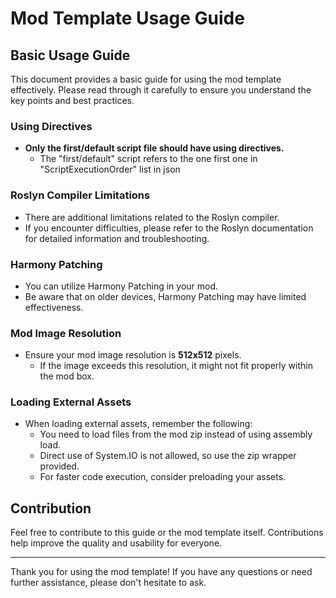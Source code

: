 # Mod Template Usage Guide

## Basic Usage Guide

This document provides a basic guide for using the mod template effectively. Please read through it carefully to ensure you understand the key points and best practices.

### Using Directives

- **Only the first/default script file should have using directives.**
  - The "first/default" script refers to the one first one in "ScriptExecutionOrder" list in json

### Roslyn Compiler Limitations

- There are additional limitations related to the Roslyn compiler.
- If you encounter difficulties, please refer to the Roslyn documentation for detailed information and troubleshooting.

### Harmony Patching

- You can utilize Harmony Patching in your mod.
- Be aware that on older devices, Harmony Patching may have limited effectiveness.

### Mod Image Resolution

- Ensure your mod image resolution is **512x512** pixels.
  - If the image exceeds this resolution, it might not fit properly within the mod box.

### Loading External Assets

- When loading external assets, remember the following:
  - You need to load files from the mod zip instead of using assembly load.
  - Direct use of System.IO is not allowed, so use the zip wrapper provided.
  - For faster code execution, consider preloading your assets.

## Contribution

Feel free to contribute to this guide or the mod template itself. Contributions help improve the quality and usability for everyone.

---

Thank you for using the mod template! If you have any questions or need further assistance, please don't hesitate to ask.
